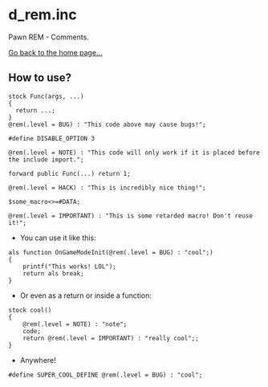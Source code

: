 # d_rem.inc
Pawn REM - Comments.

[Go back to the home page...](d_core.md)

## How to use?
```pawn
stock Func(args, ...)
{
  return ...;
}
@rem(.level = BUG) : "This code above may cause bugs!";

#define DISABLE_OPTION 3

@rem(.level = NOTE) : "This code will only work if it is placed before the include import.";

forward public Func(...) return 1;

@rem(.level = HACK) : "This is incredibly nice thing!";

$some_macro<>=#DATA;

@rem(.level = IMPORTANT) : "This is some retarded macro! Don't reuse it!";
```
- You can use it like this:

```pawn
als function OnGameModeInit(@rem(.level = BUG) : "cool";)
{
    printf("This works! LOL");
    return als break;
}
```
- Or even as a return or inside a function:

```pawn
stock cool()
{
  	@rem(.level = NOTE) : "note";
    code;
    return @rem(.level = IMPORTANT) : "really cool";;
}
```
- Anywhere!

```pawn
#define SUPER_COOL_DEFINE @rem(.level = BUG) : "cool";
```
